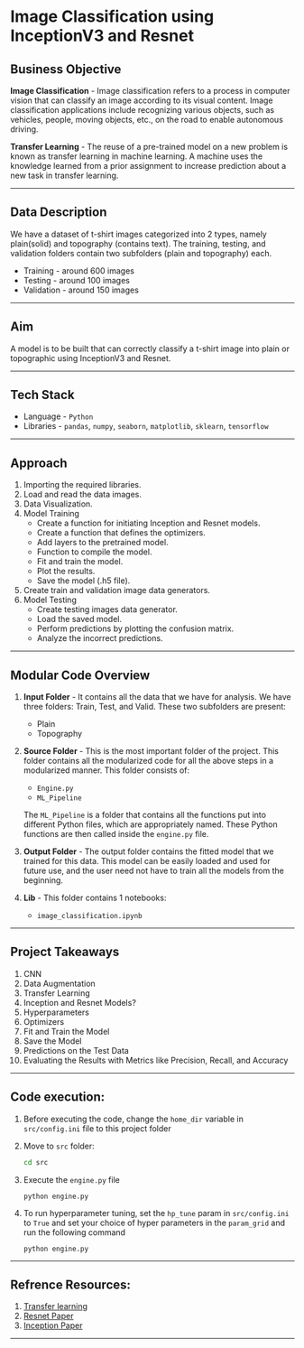 # Image Classification using InceptionV3 and Resnet

## Business Objective

**Image Classification** - Image classification refers to a process in computer vision that can classify an image according to its visual content. Image classification applications include recognizing various objects, such as vehicles, people, moving objects, etc., on the road to enable autonomous driving.

**Transfer Learning** - The reuse of a pre-trained model on a new problem is known as transfer learning in machine learning. A machine uses the knowledge learned from a prior assignment to increase prediction about a new task in transfer learning.

---

## Data Description

We have a dataset of t-shirt images categorized into 2 types, namely plain(solid) and topography (contains text). The training, testing, and validation folders contain two subfolders (plain and topography) each.

- Training - around 600 images
- Testing - around 100 images
- Validation - around 150 images

---

## Aim

A model is to be built that can correctly classify a t-shirt image into plain or topographic using InceptionV3 and Resnet.

---

## Tech Stack

- Language - `Python`
- Libraries - `pandas`, `numpy`, `seaborn`, `matplotlib`, `sklearn`, `tensorflow`

---

## Approach

1. Importing the required libraries.
2. Load and read the data images.
3. Data Visualization.
4. Model Training
   - Create a function for initiating Inception and Resnet models.
   - Create a function that defines the optimizers.
   - Add layers to the pretrained model.
   - Function to compile the model.
   - Fit and train the model.
   - Plot the results.
   - Save the model (.h5 file).
5. Create train and validation image data generators.
6. Model Testing
   - Create testing images data generator.
   - Load the saved model.
   - Perform predictions by plotting the confusion matrix.
   - Analyze the incorrect predictions.

---

## Modular Code Overview

1. **Input Folder** - It contains all the data that we have for analysis. We have three folders: Train, Test, and Valid. These two subfolders are present:
   - Plain
   - Topography

2. **Source Folder** - This is the most important folder of the project. This folder contains all the modularized code for all the above steps in a modularized manner. This folder consists of:
   - `Engine.py`
   - `ML_Pipeline`

   The `ML_Pipeline` is a folder that contains all the functions put into different Python files, which are appropriately named. These Python functions are then called inside the `engine.py` file.

3. **Output Folder** - The output folder contains the fitted model that we trained for this data. This model can be easily loaded and used for future use, and the user need not have to train all the models from the beginning.

4. **Lib** - This folder contains 1 notebooks:
   - `image_classification.ipynb`

---

## Project Takeaways

1. CNN
2. Data Augmentation
3. Transfer Learning
4. Inception and Resnet Models?
5. Hyperparameters
6. Optimizers
7. Fit and Train the Model
8. Save the Model
9. Predictions on the Test Data
10. Evaluating the Results with Metrics like Precision, Recall, and Accuracy

---

## Code execution:
1. Before executing the code, change the `home_dir` variable in `src/config.ini` file to this project folder

2. Move to `src` folder:
    ```bash
    cd src
    ```

3. Execute the `engine.py` file 
    ```
    python engine.py
    ```

4. To run hyperparameter tuning, set the `hp_tune` param in `src/config.ini` to `True` and set your choice of hyper parameters in the `param_grid` and run the following command
    ```
    python engine.py
    ```
---

## Refrence Resources:
1. [Transfer learning](https://blogs.nvidia.com/blog/2019/02/07/what-is-transfer-learning/)
2. [Resnet Paper](https://arxiv.org/pdf/1512.03385.pdf)
3. [Inception Paper](https://arxiv.org/pdf/1409.4842.pdf)

---